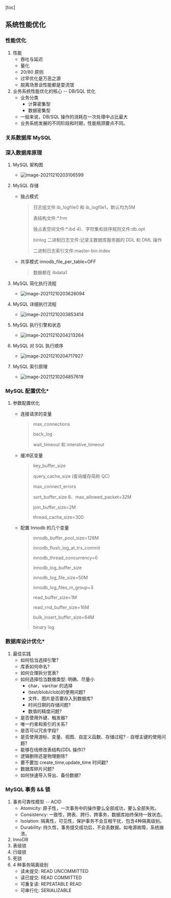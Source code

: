 [toc]

## 系统性能优化

### 性能优化

1.   性能
     -   吞吐与延迟
     -   量化
     -   20/80 原则
     -   过早优化是万恶之源
     -   脱离场景谈性能都是耍流氓
2.   业务系统性能优化的核心 -- DB/SQL 优化
     -   业务分类
         -   计算密集型
         -   数据密集型
     -   一般来说，DB/SQL 操作的消耗在一次处理中占比最大
     -   业务系统发展的不同阶段和时期，性能瓶颈要点不同。

### 关系数据库 MySQL

### 深入数据库原理

1.   MySQL 架构图

     -   ![image-20211210203106599](imgs/image-20211210203106599.png)

2.   MySQL 存储

     -   独占模式

         >   日志组文件:ib_logfile0 和 ib_logfile1，默认均为5M 
         >
         >   表结构文件:*.frm
         >
         >   独占表空间文件:*.ibd 4)、字符集和排序规则文件:db.opt
         >
         >   binlog 二进制日志文件:记录主数据库服务器的 DDL 和 DML 操作 
         >
         >   二进制日志索引文件:master-bin.index

     -   共享模式 innodb_file_per_table=OFF

         >   数据都在 ibdata1

3.   MySQL 简化执行流程

     -   ![image-20211210203626094](imgs/image-20211210203626094.png)

4.   MySQL 详细执行流程

     -   ![image-20211210203853414](imgs/image-20211210203853414.png)

5.   MySQL 执行引擎和状态

     -   ![image-20211210204213264](imgs/image-20211210204213264.png)

6.   MySQL 对 SQL 执行顺序

     -   ![image-20211210204717927](imgs/image-20211210204717927.png)

7.   MySQL 索引原理

     -   ![image-20211210204857619](imgs/image-20211210204857619.png)

###  MySQL 配置优化*

1.   参数配置优化

     -   连接请求的变量

         >   max_connections
         >
         >   back_log 
         >
         >   wait_timeout 和 interative_timeout

     -   缓冲区变量

         >   key_buffer_size 
         >
         >   query_cache_size (查询缓存简称 QC) 
         >
         >   max_connect_errors 
         >
         >   sort_buffer_size 8、max_allowed_packet=32M 
         >
         >   join_buffer_size=2M 
         >
         >   thread_cache_size=300

     -   配置 Innodb 的几个变量

         >   innodb_buffer_pool_size=128M 
         >
         >   innodb_flush_log_at_trx_commit 
         >
         >   innodb_thread_concurrency=0 
         >
         >   innodb_log_buffer_size 
         >
         >   innodb_log_file_size=50M 
         >
         >   innodb_log_files_in_group=3 
         >
         >   read_buffer_size=1M 
         >
         >   read_rnd_buffer_size=16M 
         >
         >   bulk_insert_buffer_size=64M 
         >
         >   binary log

### 数据库设计优化*

1.   最佳实践
     -   如何恰当选择引擎?
     -   库表如何命名?
     -   如何合理拆分宽表?
     -   如何选择恰当数据类型: 明确、尽量小
         -   char、varchar 的选择
         -   (text/blob/clob)的使用问题? 
         -   文件、图片是否要存入到数据库? 
         -   时间日期的存储问题?
         -   数值的精度问题?
     -   是否使用外键、触发器?
     -   唯一约束和索引的关系?
     -   是否可以冗余字段?
     -   是否使用游标、变量、视图、自定义函数、存储过程? - 自增主键的使用问题?
     -   能够在线修改表结构(DDL 操作)?
     -   逻辑删除还是物理删除?
     -   要不要加 create_time,update_time 时间戳?
     -   数据库碎片问题?
     -   如何快速导入导出、备份数据?

### MySQL 事务 && 锁

1.   事务可靠性模型 -- ACID
     -   Atomicity:  原子性，一次事务中的操作要么全部成功，要么全部失败。 
     -   Consistency:  一致性，跨表、跨行、跨事务，数据库始终保持一致状态。 
     -   Isolation:  隔离性，可见性，保护事务不会互相干扰，包含4种隔离级别。 
     -   Durability:  持久性，事务提交成功后，不会丢数据。如电源故障，系统崩溃。
2.   InnoDB 
3.   表级锁
4.   行级锁
5.   死锁
6.   4 种事务隔离级别
     -   读未提交: READ UNCOMMITTED
     -   读已提交: READ COMMITTED
     -   可重复读: REPEATABLE READ
     -   可串行化: SERIALIZABLE



